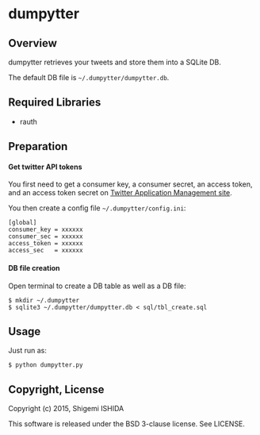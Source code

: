 # dumpytter

## Overview
dumpytter retrieves your tweets and store them into a SQLite DB.

The default DB file is `~/.dumpytter/dumpytter.db`.

## Required Libraries
- rauth

## Preparation

#### Get twitter API tokens

You first need to get a consumer key, a consumer secret, an access token, and an access token secret on [Twitter Application Management site](https://apps.twitter.com/).

You then create a config file `~/.dumpytter/config.ini`:

	[global]
	consumer_key = xxxxxx
	consumer_sec = xxxxxx
	access_token = xxxxxx
	access_sec   = xxxxxx

#### DB file creation

Open terminal to create a DB table as well as a DB file:

	$ mkdir ~/.dumpytter
	$ sqlite3 ~/.dumpytter/dumpytter.db < sql/tbl_create.sql

## Usage

Just run as:

	$ python dumpytter.py

## Copyright, License
Copyright (c) 2015, Shigemi ISHIDA

This software is released under the BSD 3-clause license.
See LICENSE.
